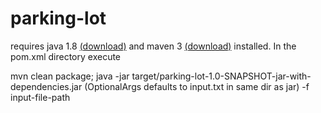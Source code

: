 # parking-lot

requires java 1.8 [(download)](https://openjdk.java.net/install/)
and maven 3 [(download)](https://maven.apache.org/install.html) installed.
In the pom.xml directory execute

mvn clean package;
java -jar target/parking-lot-1.0-SNAPSHOT-jar-with-dependencies.jar (OptionalArgs defaults to input.txt in same dir as jar) -f input-file-path 
